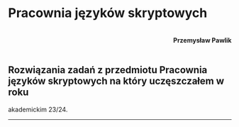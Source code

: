 # **Pracownia języków skryptowych**
<br>
<div style="text-align: right"><b>Przemysław Pawlik</b></div>
<br>

## Rozwiązania zadań z przedmiotu Pracownia języków skryptowych na który uczęszczałem w roku 
akademickim 23/24.
<br>

----------
<br>
